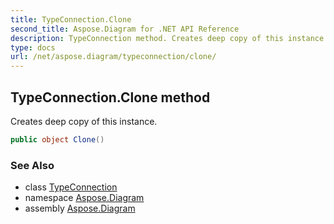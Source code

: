 ```yaml
---
title: TypeConnection.Clone
second_title: Aspose.Diagram for .NET API Reference
description: TypeConnection method. Creates deep copy of this instance
type: docs
url: /net/aspose.diagram/typeconnection/clone/
---
```

## TypeConnection.Clone method

Creates deep copy of this instance.

```csharp
public object Clone()
```

### See Also

* class [TypeConnection](../)
* namespace [Aspose.Diagram](../../typeconnection/)
* assembly [Aspose.Diagram](../../../)


